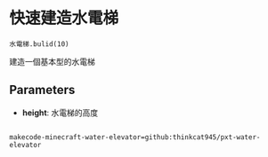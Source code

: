 # 快速建造水電梯

```sig
水電梯.bulid(10)
```

建造一個基本型的水電梯

## Parameters

* **height**: 水電梯的高度

```package

makecode-minecraft-water-elevator=github:thinkcat945/pxt-water-elevator
```
